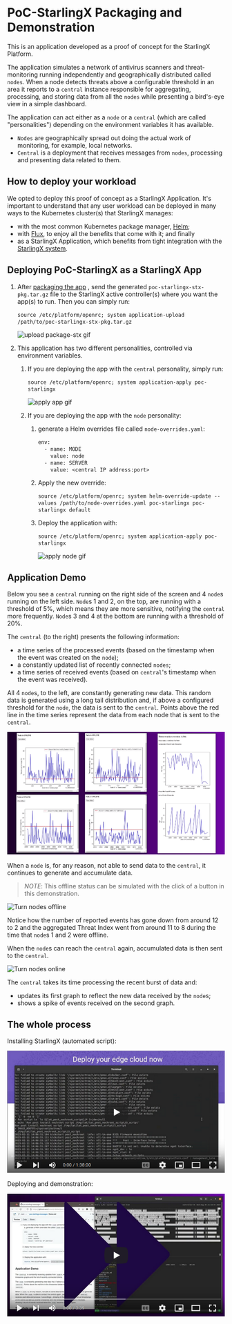 # PoC-StarlingX Packaging and Demonstration

This is an application developed as a proof of concept for the StarlingX
Platform.

The application simulates a network of antivirus scanners and threat-monitoring
running independently and geographically distributed called `nodes`. When a node
detects threats above a configurable threshold in an area it reports to a
`central` instance responsible for aggregating, processing, and storing data
from all the `nodes` while presenting a bird's-eye view in a simple dashboard.

The application can act either as a `node` or a `central` (which are called
"personalities") depending on the environment variables it has available.

- `Nodes` are geographically spread out doing the actual work of monitoring, for
example, local networks.
- `Central` is a deployment that receives messages from `nodes`, processing and
presenting data related to them.

## How to deploy your workload

We opted to deploy this proof of concept as a StarlingX Application. It's
important to understand that any user workload can be deployed in many ways to
the Kubernetes cluster(s) that StarlingX manages:

- with the most common Kubernetes package manager, [Helm](https://helm.sh/);
- with [Flux](https://fluxcd.io/), to enjoy all the benefits that come with it; and finally
- as a StarlingX Application, which benefits from tight integration with the
[StarlingX system](https://opendev.org/starlingx/config).

## Deploying PoC-StarlingX as a StarlingX App

1. After [packaging the app](https://github.com/Danmcaires/StarlingX-App-Generator#deploy-an-application-as-a-starlingx-app)
, send the generated `poc-starlingx-stx-pkg.tar.gz` file to the StarlingX active controller(s)
where you want the app(s) to run. Then you can simply run:
   ```shell
   source /etc/platform/openrc; system application-upload /path/to/poc-starlingx-stx-pkg.tar.gz
   ```

   ![upload package-stx gif](README/upload-pkg.gif)

2. This application has two different personalities, controlled via
environment variables.
   1. If you are deploying the app with the `central` personality, simply run:
      ```shell
      source /etc/platform/openrc; system application-apply poc-starlingx
      ```

      ![apply app gif](README/apply-app.gif)
   2. If you are deploying the app with the `node` personality:

      1. generate a Helm overrides file called `node-overrides.yaml`:
         ```shell
         env:
           - name: MODE
             value: node
           - name: SERVER
             value: <central IP address:port>
         ```
         
      2. Apply the new override:
         ```shell
         source /etc/platform/openrc; system helm-override-update --values /path/to/node-overrides.yaml poc-starlingx poc-starlingx default
         ```
         
      3. Deploy the application with:
         ```shell
         source /etc/platform/openrc; system application-apply poc-starlingx
         ```

         ![apply node gif](README/apply-node.gif)

## Application Demo

[//]: # (TODO this whole text needs proofreading)

Below you see a `central` running on the right side of the screen and 4
`node`s running on the left side. `Node`s 1 and 2, on the top, are running with
a threshold of 5%, which means they are more sensitive, notifying the `central`
more frequently. `Node`s 3 and 4 at the bottom are running with a threshold of
20%.

The `central` (to the right) presents the following information:

- a time series of the processed events (based on the timestamp when the event
was created on the `node`);
- a constantly updated list of recently connected `nodes`;
- a time series of received events (based on `central`'s timestamp when the event
was received).

All 4 `node`s, to the left, are constantly generating new data. This random data
is generated using a long tail distribution and, if above a configured threshold
for the `node`, the data is sent to the `central`. Points above the red line in
the time series represent the data from each node that is sent to the `central`.

![Demo overview](README/demo_overview.png)

When a `node` is, for any reason, not able to send data to the `central`, it
continues to generate and accumulate data.

> _NOTE_: This offline status can be simulated with the click of a button in
this demonstration.

![Turn nodes offline](README/app-demo-part-turn-offline.gif)

Notice how the number of reported events has gone down from around 12 to 2 and
the aggregated Threat Index went from around 11 to 8 during the time that
`node`s 1 and 2 were offline.

When the `node`s can reach the `central` again, accumulated data
is then sent to the `central`.

![Turn nodes online](README/app-demo-part-turn-online.gif)

The `central` takes its time processing the recent burst of data and:

- updates its first graph to reflect the new data received by the `node`s;
- shows a spike of events received on the second graph.

## The whole process

Installing StarlingX (automated script):

[![Complete install](README/install_thumb.png)](https://www.youtube.com/watch?v=6z7EV17Emcw)

Deploying and demonstration:

[![Complete install](README/demo_thumb.png)](https://youtu.be/IvBomQANXlo)
